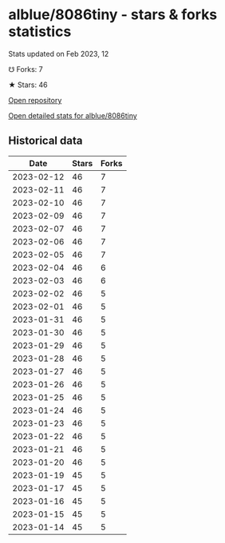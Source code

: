 # alblue/8086tiny - stars & forks statistics

Stats updated on Feb 2023, 12

☋ Forks: 7

★ Stars: 46

[Open repository](https://github.com/alblue/8086tiny)

[Open detailed stats for alblue/8086tiny](https://reviewgithub.com/rep/alblue/8086tiny)

## Historical data
| Date | Stars | Forks |
|------|-------|-------|
| 2023-02-12 | 46 | 7 | 
| 2023-02-11 | 46 | 7 | 
| 2023-02-10 | 46 | 7 | 
| 2023-02-09 | 46 | 7 | 
| 2023-02-07 | 46 | 7 | 
| 2023-02-06 | 46 | 7 | 
| 2023-02-05 | 46 | 7 | 
| 2023-02-04 | 46 | 6 | 
| 2023-02-03 | 46 | 6 | 
| 2023-02-02 | 46 | 5 | 
| 2023-02-01 | 46 | 5 | 
| 2023-01-31 | 46 | 5 | 
| 2023-01-30 | 46 | 5 | 
| 2023-01-29 | 46 | 5 | 
| 2023-01-28 | 46 | 5 | 
| 2023-01-27 | 46 | 5 | 
| 2023-01-26 | 46 | 5 | 
| 2023-01-25 | 46 | 5 | 
| 2023-01-24 | 46 | 5 | 
| 2023-01-23 | 46 | 5 | 
| 2023-01-22 | 46 | 5 | 
| 2023-01-21 | 46 | 5 | 
| 2023-01-20 | 46 | 5 | 
| 2023-01-19 | 45 | 5 | 
| 2023-01-17 | 45 | 5 | 
| 2023-01-16 | 45 | 5 | 
| 2023-01-15 | 45 | 5 | 
| 2023-01-14 | 45 | 5 | 

